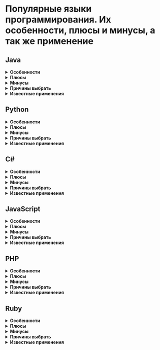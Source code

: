 # Популярные языки программирования. Их особенности, плюсы и минусы, а так же применение 

## Java

<details>
<summary><b>Особенности</b></summary>

Разработка на Java очень долгая и дорогая. Его используют в основном для больших проектов со специфическими требованиями.

C# — аналог Java, также используют для больших проектов, часть в сфере FinTech.

Язык имеет очень хорошую и завидную экосистему, что все языки хотят её эксплуатировать: Armed Bear Common Lisp, Bigloo, Clojure, Gosu, Groovy, JRuby, Jython, Kawa, Kotlin, NetLogo, Rakudo Perl 6, Renjin, Rhino, Scala. Примечательно, что на Python языки не хотят основывать свои системы.

Он статически типизирован, что делает его более мощным для обслуживания и масштабируемости.

JVM медленный, но исполняется всё равно гораздо быстрее того же Python. 

Java не покалечена GIL-ом для параллелизма в отличии от Python.

</details>

<details>
<summary><b>Плюсы</b></summary>

TODO:

</details>

<details>
<summary><b>Минусы</b></summary>

TODO:

</details>

<details>
<summary><b>Причины выбрать</b></summary>

Причины:
1. Java остается самым популярным языком
2. Java - отличный язык для разработки enterprise applications. Java предоставляет стиль ООП разработки (+ поддержка паттернов) и позволяет настраивать приложение многими разработчиками и поддерживать его много лет.
3. Хорошая экосистема библиотек. Имеет массив опен соусных и коммерческих библиотек и фреймворков. Java поддерживает Spring и Hibernate. Имея опыт работы с этими фреймворками, можно будет без труда переключиться на Scala на бэк-енде. 
4. Производительность - JIT компилируемый код на современных JVM работает близко к оптимизированному нативному коду
5. Крупная корпоративная поддержка - Java - это стратегическая платформа, поддерживаемая многими мировыми огромными и многими важными технологическими компаниями и организация - Гугл, АйБиЭм, Оракл и тд. Ни у одного языка/платформы, нету такой богатой поддержки.
6. Android
7. Портабилити - компилируется в платформенно-независимый байт-код (похоже на genuine cross-platform programming environment)
8. Отличные инструменты - очень много бесплатных хороших IDE: Netbeans, Eclipse, IntelliJ Idea.
9. Java это Open Source – OpenJDK
10. Java это не только язык, но еще и платформа. Есть много перспективных языков на JVM - Clojure и Scala. Прогноз: Java будет получать небольшие усовершенствования в виде функций (JDK 7, 8..), пока эти языки виртуальной машины будут развиваться. Но они всё-таки часть платформы Java.

</details>

<details>
<summary><b>Известные применения</b></summary>

TODO:

</details>


## Python

<details>
<summary><b>Особенности</b></summary>

Python — многоцелевой многофункциональный мультипарадигменный язык программирования, разработка на нем быстрая и качественная. Используют его для средних и больших проектов. Программистов найти проблематично, и стоят они не дешево (уже не так?). По этой причине Python используется в основном как "клеевой" язык для интеграции C/Fortran компонентов.

</details>

<details>
<summary><b>Плюсы</b></summary>

1. Качество ПО - удобочитаемость, ясность (Python обладает своей философией (import this). Обладает парадигмами модульности, ООП)
2. Высокая скорость разработки -простой синтаксис, динамическая типизация, отсутствие компиляции, встроенные инструментальные средства (ускоряют процесс разработки), маленький объем кода.
3. Кроссплатформенный код -program portability
4. Библиотеки поддержки - стандартная библиотека (например, NumPy может заменять в некоторых аспектах MatLab)
5. Интеграция компонентов - сценарии могут легко взаимодействовать с другими частями приложения благодаря различным механизмам интеграции. 
Пример: 
   - Python может вызывать функции из библиотек C/C++ 
   - интегрироваться с компонентами Java
   - может выполнять обмен данными через последовательный порт или по сети с помощью протоколов (SOAP, XML-RPC, CORBA)
6.	Удовольствие :)

</details>

<details>
<summary><b>Минусы</b></summary>

Скорость выполнения программ не такая высокая как у С/С++. Python транслирует инструкции кода в байт-код, а затем интерпретирует. Так как пайтон не создает бинарный код некоторые программы могут работать медленнее аналогов на С.

</details>

<details>
<summary><b>Причины выбрать</b></summary>

Поверхностные причины:
1. ООПешный и функциональный (есть генераторы, замыкания, включения - comprehensions, мапы, декораторы, анонимные лямбда функции и функции-объекты первого класса) 
2. Он свободный
3. Переносимый
4. Он мощный
5. Смешивающийся
6. Относительно прост в использовании (rapid turnaround - быстрый, питон - выполняемый псевдокод)
7. Относительно прост в изучении
8. it’s Named After Monty Python :)

Мощные детальные причины:
- dynamic typing: код на питоне не ограничивает типы данных
- automatic memory management: питон автоматически выделяет объекты и реклеймит их (reclaim - собирает мусор)
- programming-in-the-large support: питон включает модули, классы и экспепшены. Эта возможность позволяет организовать системы в компоненты.
- built-in object types: списки, словари, строки
- built-in tools: операции для работы с object types - конкатенация (коллеций), slicing (извлечение секций- части колеций), сортировка, мапинг и другое.
- library utilities: большая часть действий приложений происходит именно с библиотекой (в ней есть всё от матчинга регулярных выражений до инструментов работы по сети)
- third-party utilities: разрабы могут добавлять еще свои инструменты кроме тех, что уже модульные (built-ins)

The result is a powerful programming tool with all the usability of a scripting language.

</details>

<details>
<summary><b>Известные применения</b></summary>

1. Вообще может использоваться или как инструмент управления другими программными компонентами (управляющий язык), или как для реализации самостоятельных программ.
2. Системное программирование - сценарии могут отыскивать файлы, запускать другие программы, производить парал. вычисления. Стандартная библиотека обладает стандартом POSIX и имеет инструменты (переменные окружения, файлы, сокеты, каналы, процессы).
3. GUI - отличное средство разработки граф. интерфейса(tkinter - стандартный)
4. Internet Scripting - Django для создания веб-сайтов, Python был расширен в rich Internet apps (RIAs) с помощью Silvelight в IronPython, Python также перебрался в cloud computing (с App engine и другими инструментами описанными в пункте 6).
5. Интеграция компонентов - возможность расширения или встраивания Python в системы на языке С/С++. Питон может быть встроен в программные продукты чтобы автоматически настраивать их без необходимости их пересобирать.
6. Приложения баз данных - Python имеет много интерфейсов для работы с БД, имеет переносимый прикладной прог. интерфейс баз данных (portable API) для доступа к SQL бд из скриптов Питона. переносимость означает, что написанный скрипт для одной бд работает и для другой. Всё, что нужно сделать - это заменить низкоуровневый интерфейс (the underlying vendor interface)
7. Быстрое создание прототипов
8. Программирование математических и научных вычислений (NumPy, SciPy и ScientificPython для научного программирования, PyPy для ускоренного численного программирования)

<details>
<summary>А так же Python может применяться для разработки игр, изображений, систем с искусственным интеллектом, XML роботы и тд.</summary>

- Game programming and multimedia with pygame, cgkit, pyglet, PySoy, Panda3D, and others
- Serial port communication on Windows, Linux, and more with the PySerial extension
- Image processing with PIL and its newer Pillow fork, PyOpenGL, Blender, Maya, and more
- Robot control programming with the PyRo toolkit
- Natural language analysis with the NLTK package
- Instrumentation on the Raspberry Pi and Arduino boards
- Mobile computing with ports of Python to the Google Android and Apple iOS platforms
- Excel spreadsheet function and macro programming with the PyXLL or DataNitro add-ins
- Media file content and metadata tag processing with PyMedia, ID3, PIL/Pillow, and more
- Artificial intelligence with the PyBrain neural net library and the Milk machine learning toolkit
- Expert system programming with PyCLIPS, Pyke, Pyrolog, and pyDatalog
- Network monitoring with zenoss, written in and customized with Python
- Python-scripted design and modeling with PythonCAD, PythonOCC, FreeCAD, and others
- Document processing and generation with ReportLab, Sphinx, Cheetah, PyPDF, and so on
- Data visualization with Mayavi, matplotlib, VTK, VPython, and more
- XML parsing with the xml library package, the xmlrpclib module, and third-party extensions
- JSON and CSV file processing with the json and csv modules
- Data mining with the Orange framework, the Pattern bundle, Scrapy, and custom code

</details>
</details>


## C#

<details>
<summary><b>Особенности</b></summary>

TODO:

</details>

<details>
<summary><b>Плюсы</b></summary>

TODO:

</details>

<details>
<summary><b>Минусы</b></summary>

TODO:

</details>

<details>
<summary><b>Причины выбрать</b></summary>

TODO:

</details>

<details>
<summary><b>Известные применения</b></summary>

TODO:

</details>


## JavaScript

<details>
<summary><b>Особенности</b></summary>

JS — очень быстро развивается, тренд последних лет. Огромное количество наработок, и можно писать все, что угодно, даже игры. Его используют для средних и больших проектов, но действительно мощные возможности этот язык получил недавно, потому примеров больших проектов пока мало, специалисты самые дорогие, и найти их сложнее всего. JS быстрый, но не быстрее С++.

</details>

<details>
<summary><b>Плюсы</b></summary>

TODO:

</details>

<details>
<summary><b>Минусы</b></summary>

TODO:

</details>

<details>
<summary><b>Причины выбрать</b></summary>

TODO:

</details>

<details>
<summary><b>Известные применения</b></summary>

TODO:

</details>

## PHP

<details>
<summary><b>Особенности</b></summary>

PHP — его используют в основном для простых и средних проектов. Очень много коробочных решений. Относительно дешевые программисты. Антитренд последних лет, хотя с выходом последней версии языка под номером 7, он получил действительно мощные возможности.

</details>

<details>
<summary><b>Плюсы</b></summary>

TODO:

</details>

<details>
<summary><b>Минусы</b></summary>

TODO:

</details>

<details>
<summary><b>Причины выбрать</b></summary>

TODO:

</details>

<details>
<summary><b>Известные применения</b></summary>

TODO:

</details>

## Ruby

<details>
<summary><b>Особенности</b></summary>

Ruby — современный язык, разработка на нем также быстрая. Его используют в основном для разработки простых и средних проектов, часто разрабатывают стартапы. Программистов также мало, и они дорогие.

</details>

<details>
<summary><b>Плюсы</b></summary>

TODO:

</details>

<details>
<summary><b>Минусы</b></summary>

TODO:

</details>

<details>
<summary><b>Причины выбрать</b></summary>

TODO:

</details>

<details>
<summary><b>Известные применения</b></summary>

TODO:

</details>